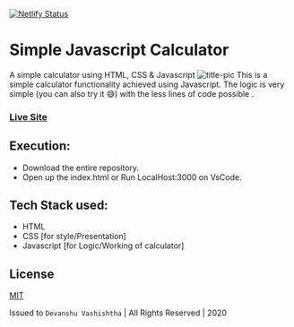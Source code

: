 [![Netlify Status](https://api.netlify.com/api/v1/badges/4f2b9d70-c9a5-4c3f-a110-7bcdea4bce59/deploy-status)](https://app.netlify.com/sites/web-codegrammer-js-calculator/deploys)
# Simple Javascript Calculator
 A simple calculator using HTML, CSS &amp; Javascript
 ![title-pic](https://iili.io/dYj0hB.png)
 This is a simple calculator functionality achieved using Javascript. The logic is very simple (you can also try it 😅) with the less lines of code possible .

### [Live Site](https://web-codegrammer-js-calculator.netlify.app)

## Execution:
- Download the entire repository.
- Open up the index.html or Run LocalHost:3000 on VsCode.

## Tech Stack used: 
- HTML
- CSS [for style/Presentation]
- Javascript [for Logic/Working of calculator]

## License 

[MIT](https://github.com/web-codegrammer/Simple-Javascript-Calculator/blob/master/LICENSE)

Issued to ```Devanshu Vashishtha``` | All Rights Reserved | 2020
